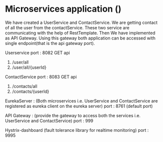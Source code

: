 # Microservices application  ()

We have created  a UserService and ContactService.
We are getting contact of all the user from the contactService.
These two service are communicating with the help of RestTemplate.
Then We have implemented as API Gateway. 
Using this gateway both application can be accessed with single endpoint(that is the api gateway port).

Userservice
port : 8082
GET api
1. /user/all
2. /user/all/{userId}

ContactService
port : 8083
GET api
1. /contacts/all
2. /contacts/{userId}

EurekaServer :  (Both microservices i.e. UserService and ContactService are registered as eureka client on the eureka server)
port : 8761 (default port)

API Gateway : (provide the gateway to access both the services i.e. UserService and ContactService)
port : 999

Hystrix-dashboard (fault tolerance library for realtime monitoring)
port : 9995